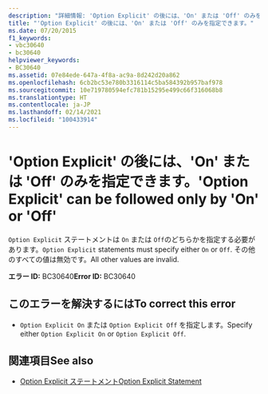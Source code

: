 ```yaml
---
description: "詳細情報: 'Option Explicit' の後には、'On' または 'Off' のみを指定できます"
title: "'Option Explicit' の後には、'On' または 'Off' のみを指定できます。"
ms.date: 07/20/2015
f1_keywords:
- vbc30640
- bc30640
helpviewer_keywords:
- BC30640
ms.assetid: 07e84ede-647a-4f8a-ac9a-8d242d20a862
ms.openlocfilehash: 6cb2bc53e780b3316114c5ba584392b957baf978
ms.sourcegitcommit: 10e719780594efc781b15295e499c66f316068b8
ms.translationtype: HT
ms.contentlocale: ja-JP
ms.lasthandoff: 02/14/2021
ms.locfileid: "100433914"
---
```

# <a name="option-explicit-can-be-followed-only-by-on-or-off"></a><span data-ttu-id="97c56-103">'Option Explicit' の後には、'On' または 'Off' のみを指定できます。</span><span class="sxs-lookup"><span data-stu-id="97c56-103">'Option Explicit' can be followed only by 'On' or 'Off'</span></span>

<span data-ttu-id="97c56-104">`Option Explicit` ステートメントは `On` または `Off`のどちらかを指定する必要があります。</span><span class="sxs-lookup"><span data-stu-id="97c56-104">`Option Explicit` statements must specify either `On` or `Off`.</span></span> <span data-ttu-id="97c56-105">その他のすべての値は無効です。</span><span class="sxs-lookup"><span data-stu-id="97c56-105">All other values are invalid.</span></span>  
  
 <span data-ttu-id="97c56-106">**エラー ID:** BC30640</span><span class="sxs-lookup"><span data-stu-id="97c56-106">**Error ID:** BC30640</span></span>  
  
## <a name="to-correct-this-error"></a><span data-ttu-id="97c56-107">このエラーを解決するには</span><span class="sxs-lookup"><span data-stu-id="97c56-107">To correct this error</span></span>  
  
- <span data-ttu-id="97c56-108">`Option Explicit On` または `Option Explicit Off` を指定します。</span><span class="sxs-lookup"><span data-stu-id="97c56-108">Specify either `Option Explicit On` or `Option Explicit Off`.</span></span>  
  
## <a name="see-also"></a><span data-ttu-id="97c56-109">関連項目</span><span class="sxs-lookup"><span data-stu-id="97c56-109">See also</span></span>

- [<span data-ttu-id="97c56-110">Option Explicit ステートメント</span><span class="sxs-lookup"><span data-stu-id="97c56-110">Option Explicit Statement</span></span>](../language-reference/statements/option-explicit-statement.md)
